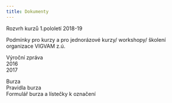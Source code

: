 ```yaml
---
title: Dokumenty
---
```

Rozvrh kurzů 1.pololetí 2018-19

Podmínky pro kurzy a pro jednorázové kurzy/ workshopy/ školení organizace VIGVAM z.ú.

Výroční zpráva\
2016\
2017

Burza\
Pravidla burza\
Formulář burza a lístečky k označení
